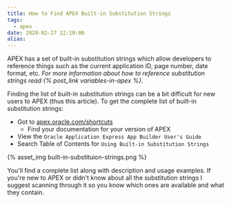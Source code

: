 ```yaml
---
title: How to Find APEX Built-in Substitution Strings
tags:
  - apex
date: 2020-02-27 12:19:00
alias:
---
```



APEX has a set of built-in substitution strings which allow developers to reference things such as the current application ID, page number, date format, etc. _For more information about how to reference substitution strings read {% post_link variables-in-apex %}_.

Finding the list of built-in substitution strings can be a bit difficult for new users to APEX (thus this article). To get the complete list of built-in substitution strings:

- Got to [apex.oracle.com/shortcuts](https://apex.oracle.com/shortcuts)
  - Find your documentation for your version of APEX
- View the `Oracle Application Express App Builder User's Guide`
- Search Table of Contents for `Using Built-in Substitution Strings`

{% asset_img built-in-substituion-strings.png %}

You'll find a complete list along with description and usage examples. If you're new to APEX or didn't know about all the substitution strings I suggest scanning through it so you know which ones are available and what they contain.